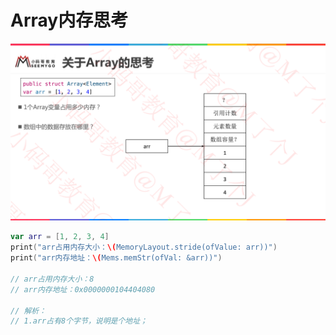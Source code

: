 

# Array内存思考

![](images/001.png)



```swift
var arr = [1, 2, 3, 4]
print("arr占用内存大小：\(MemoryLayout.stride(ofValue: arr))")
print("arr内存地址：\(Mems.memStr(ofVal: &arr))")

// arr占用内存大小：8
// arr内存地址：0x0000000104404080

// 解析：
// 1.arr占有8个字节，说明是个地址；
```

























